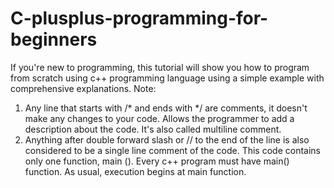 # C-plusplus-programming-for-beginners
If you're new to programming, this tutorial will show you how to program from scratch using c++ programming language using a simple example with comprehensive explanations.
Note:
1. Any line that starts with /* and ends with */ are comments, it doesn't make any changes to your code. Allows the programmer to add a description about the code. It's also called multiline comment. 
2. Anything after double forward slash or // to the end of the line is also considered to be  a single line comment of the code.
This code contains only one function, main ().
Every c++ program must have main() function.
As usual, execution begins at main function.

